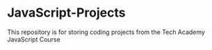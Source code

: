 # JavaScript-Projects
This repository is for storing coding projects from the Tech Academy JavaScript Course
